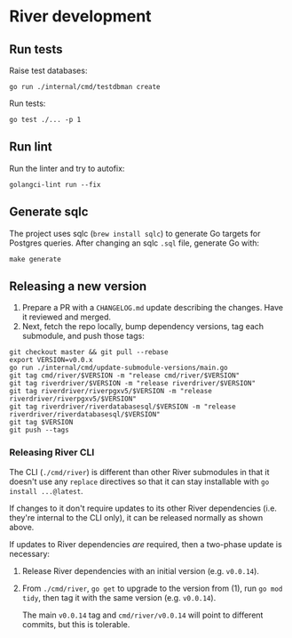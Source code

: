 # River development

## Run tests

Raise test databases:

    go run ./internal/cmd/testdbman create

Run tests:

    go test ./... -p 1

## Run lint

Run the linter and try to autofix:

    golangci-lint run --fix

## Generate sqlc

The project uses sqlc (`brew install sqlc`) to generate Go targets for Postgres
queries. After changing an sqlc `.sql` file, generate Go with:

    make generate

## Releasing a new version

1. Prepare a PR with a `CHANGELOG.md` update describing the changes. Have it reviewed and merged.
2. Next, fetch the repo locally, bump dependency versions, tag each submodule, and push those tags:

```shell
git checkout master && git pull --rebase
export VERSION=v0.0.x
go run ./internal/cmd/update-submodule-versions/main.go
git tag cmd/river/$VERSION -m "release cmd/river/$VERSION"
git tag riverdriver/$VERSION -m "release riverdriver/$VERSION"
git tag riverdriver/riverpgxv5/$VERSION -m "release riverdriver/riverpgxv5/$VERSION"
git tag riverdriver/riverdatabasesql/$VERSION -m "release riverdriver/riverdatabasesql/$VERSION"
git tag $VERSION
git push --tags
```

### Releasing River CLI

The CLI (`./cmd/river`) is different than other River submodules in that it doesn't use any `replace` directives so that it can stay installable with `go install ...@latest`.

If changes to it don't require updates to its other River dependencies (i.e. they're internal to the CLI only), it can be released normally as shown above.

If updates to River dependencies _are_ required, then a two-phase update is necessary:

1. Release River dependencies with an initial version (e.g. `v0.0.14`).
2. From `./cmd/river`, `go get` to upgrade to the version from (1), run `go mod tidy`, then tag it with the same version (e.g. `v0.0.14`).

    The main `v0.0.14` tag and `cmd/river/v0.0.14` will point to different commits, but this is tolerable.
